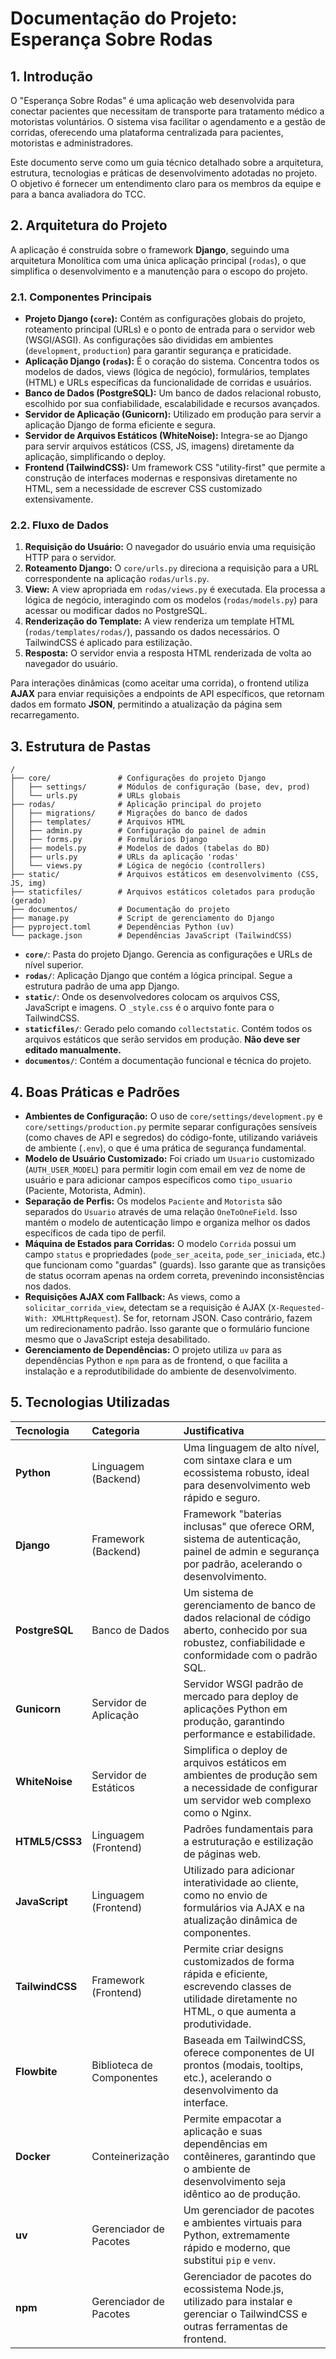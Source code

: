 # Documentação do Projeto: Esperança Sobre Rodas

## 1. Introdução

O "Esperança Sobre Rodas" é uma aplicação web desenvolvida para conectar pacientes que necessitam de transporte para tratamento médico a motoristas voluntários. O sistema visa facilitar o agendamento e a gestão de corridas, oferecendo uma plataforma centralizada para pacientes, motoristas e administradores.

Este documento serve como um guia técnico detalhado sobre a arquitetura, estrutura, tecnologias e práticas de desenvolvimento adotadas no projeto. O objetivo é fornecer um entendimento claro para os membros da equipe e para a banca avaliadora do TCC.

## 2. Arquitetura do Projeto

A aplicação é construída sobre o framework **Django**, seguindo uma arquitetura Monolítica com uma única aplicação principal (`rodas`), o que simplifica o desenvolvimento e a manutenção para o escopo do projeto.

### 2.1. Componentes Principais

- **Projeto Django (`core`):** Contém as configurações globais do projeto, roteamento principal (URLs) e o ponto de entrada para o servidor web (WSGI/ASGI). As configurações são divididas em ambientes (`development`, `production`) para garantir segurança e praticidade.
- **Aplicação Django (`rodas`):** É o coração do sistema. Concentra todos os modelos de dados, views (lógica de negócio), formulários, templates (HTML) e URLs específicas da funcionalidade de corridas e usuários.
- **Banco de Dados (PostgreSQL):** Um banco de dados relacional robusto, escolhido por sua confiabilidade, escalabilidade e recursos avançados.
- **Servidor de Aplicação (Gunicorn):** Utilizado em produção para servir a aplicação Django de forma eficiente e segura.
- **Servidor de Arquivos Estáticos (WhiteNoise):** Integra-se ao Django para servir arquivos estáticos (CSS, JS, imagens) diretamente da aplicação, simplificando o deploy.
- **Frontend (TailwindCSS):** Um framework CSS "utility-first" que permite a construção de interfaces modernas e responsivas diretamente no HTML, sem a necessidade de escrever CSS customizado extensivamente.

### 2.2. Fluxo de Dados

1.  **Requisição do Usuário:** O navegador do usuário envia uma requisição HTTP para o servidor.
2.  **Roteamento Django:** O `core/urls.py` direciona a requisição para a URL correspondente na aplicação `rodas/urls.py`.
3.  **View:** A view apropriada em `rodas/views.py` é executada. Ela processa a lógica de negócio, interagindo com os modelos (`rodas/models.py`) para acessar ou modificar dados no PostgreSQL.
4.  **Renderização do Template:** A view renderiza um template HTML (`rodas/templates/rodas/`), passando os dados necessários. O TailwindCSS é aplicado para estilização.
5.  **Resposta:** O servidor envia a resposta HTML renderizada de volta ao navegador do usuário.

Para interações dinâmicas (como aceitar uma corrida), o frontend utiliza **AJAX** para enviar requisições a endpoints de API específicos, que retornam dados em formato **JSON**, permitindo a atualização da página sem recarregamento.

## 3. Estrutura de Pastas

```
/
├── core/               # Configurações do projeto Django
│   ├── settings/       # Módulos de configuração (base, dev, prod)
│   └── urls.py         # URLs globais
├── rodas/              # Aplicação principal do projeto
│   ├── migrations/     # Migrações do banco de dados
│   ├── templates/      # Arquivos HTML
│   ├── admin.py        # Configuração do painel de admin
│   ├── forms.py        # Formulários Django
│   ├── models.py       # Modelos de dados (tabelas do BD)
│   ├── urls.py         # URLs da aplicação 'rodas'
│   └── views.py        # Lógica de negócio (controllers)
├── static/             # Arquivos estáticos em desenvolvimento (CSS, JS, img)
├── staticfiles/        # Arquivos estáticos coletados para produção (gerado)
├── documentos/         # Documentação do projeto
├── manage.py           # Script de gerenciamento do Django
├── pyproject.toml      # Dependências Python (uv)
└── package.json        # Dependências JavaScript (TailwindCSS)
```

- **`core/`**: Pasta do projeto Django. Gerencia as configurações e URLs de nível superior.
- **`rodas/`**: Aplicação Django que contém a lógica principal. Segue a estrutura padrão de uma app Django.
- **`static/`**: Onde os desenvolvedores colocam os arquivos CSS, JavaScript e imagens. O `_style.css` é o arquivo fonte para o TailwindCSS.
- **`staticfiles/`**: Gerado pelo comando `collectstatic`. Contém todos os arquivos estáticos que serão servidos em produção. **Não deve ser editado manualmente.**
- **`documentos/`**: Contém a documentação funcional e técnica do projeto.

## 4. Boas Práticas e Padrões

- **Ambientes de Configuração:** O uso de `core/settings/development.py` e `core/settings/production.py` permite separar configurações sensíveis (como chaves de API e segredos) do código-fonte, utilizando variáveis de ambiente (`.env`), o que é uma prática de segurança fundamental.
- **Modelo de Usuário Customizado:** Foi criado um `Usuario` customizado (`AUTH_USER_MODEL`) para permitir login com email em vez de nome de usuário e para adicionar campos específicos como `tipo_usuario` (Paciente, Motorista, Admin).
- **Separação de Perfis:** Os modelos `Paciente` and `Motorista` são separados do `Usuario` através de uma relação `OneToOneField`. Isso mantém o modelo de autenticação limpo e organiza melhor os dados específicos de cada tipo de perfil.
- **Máquina de Estados para Corridas:** O modelo `Corrida` possui um campo `status` e propriedades (`pode_ser_aceita`, `pode_ser_iniciada`, etc.) que funcionam como "guardas" (guards). Isso garante que as transições de status ocorram apenas na ordem correta, prevenindo inconsistências nos dados.
- **Requisições AJAX com Fallback:** As views, como a `solicitar_corrida_view`, detectam se a requisição é AJAX (`X-Requested-With: XMLHttpRequest`). Se for, retornam JSON. Caso contrário, fazem um redirecionamento padrão. Isso garante que o formulário funcione mesmo que o JavaScript esteja desabilitado.
- **Gerenciamento de Dependências:** O projeto utiliza `uv` para as dependências Python e `npm` para as de frontend, o que facilita a instalação e a reprodutibilidade do ambiente de desenvolvimento.

## 5. Tecnologias Utilizadas

| Tecnologia      | Categoria                 | Justificativa                                                                                                                                          |
| :-------------- | :------------------------ | :----------------------------------------------------------------------------------------------------------------------------------------------------- |
| **Python**      | Linguagem (Backend)       | Uma linguagem de alto nível, com sintaxe clara e um ecossistema robusto, ideal para desenvolvimento web rápido e seguro.                               |
| **Django**      | Framework (Backend)       | Framework "baterias inclusas" que oferece ORM, sistema de autenticação, painel de admin e segurança por padrão, acelerando o desenvolvimento.          |
| **PostgreSQL**  | Banco de Dados            | Um sistema de gerenciamento de banco de dados relacional de código aberto, conhecido por sua robustez, confiabilidade e conformidade com o padrão SQL. |
| **Gunicorn**    | Servidor de Aplicação     | Servidor WSGI padrão de mercado para deploy de aplicações Python em produção, garantindo performance e estabilidade.                                   |
| **WhiteNoise**  | Servidor de Estáticos     | Simplifica o deploy de arquivos estáticos em ambientes de produção sem a necessidade de configurar um servidor web complexo como o Nginx.              |
| **HTML5/CSS3**  | Linguagem (Frontend)      | Padrões fundamentais para a estruturação e estilização de páginas web.                                                                                 |
| **JavaScript**  | Linguagem (Frontend)      | Utilizado para adicionar interatividade ao cliente, como no envio de formulários via AJAX e na atualização dinâmica de componentes.                    |
| **TailwindCSS** | Framework (Frontend)      | Permite criar designs customizados de forma rápida e eficiente, escrevendo classes de utilidade diretamente no HTML, o que aumenta a produtividade.    |
| **Flowbite**    | Biblioteca de Componentes | Baseada em TailwindCSS, oferece componentes de UI prontos (modais, tooltips, etc.), acelerando o desenvolvimento da interface.                         |
| **Docker**      | Conteinerização           | Permite empacotar a aplicação e suas dependências em contêineres, garantindo que o ambiente de desenvolvimento seja idêntico ao de produção.           |
| **uv**          | Gerenciador de Pacotes    | Um gerenciador de pacotes e ambientes virtuais para Python, extremamente rápido e moderno, que substitui `pip` e `venv`.                               |
| **npm**         | Gerenciador de Pacotes    | Gerenciador de pacotes do ecossistema Node.js, utilizado para instalar e gerenciar o TailwindCSS e outras ferramentas de frontend.                     |
